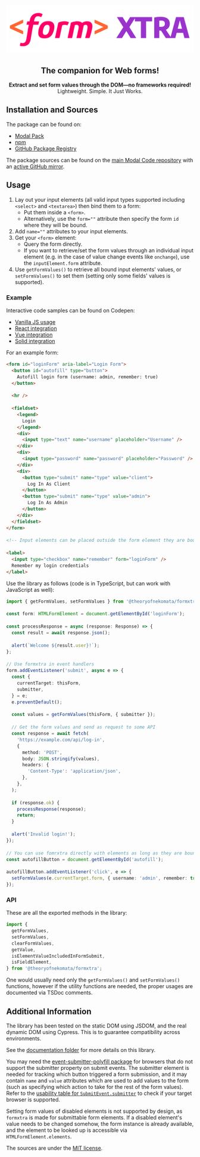 <p align="center" style="text-align: center !important; line-height: 1 !important; border: 0 !important;">
  <h1 align="center">
    <img src="https://raw.githubusercontent.com/TheoryOfNekomata/formxtra/master/docs/assets/formxtra.svg" alt="formxtra"/>
  </h1>
  <h2 align="center">
    The companion for Web forms!
  </h2>
  <div align="center">
    <b>
      Extract and set form values through the DOM&mdash;no frameworks required!
    </b>
  </div>
  <div align="center">
    Lightweight. Simple. It Just Works.
  </div>
</p>

## Installation and Sources

The package can be found on:

- [Modal Pack](https://js.pack.modal.sh)
- [npm](https://npmjs.com/package/@theoryofnekomata/formxtra)
- [GitHub Package Registry](https://github.com/TheoryOfNekomata/formxtra/packages/793279)

The package sources can be found on the [main Modal Code repository](https://code.modal.sh/TheoryOfNekomata/formxtra)
with an [active GitHub mirror](https://github.com/TheoryOfNekomata/formxtra).

## Usage

1. Lay out your input elements (all valid input types supported including `<select>` and `<textarea>`) then bind them
   to a form:
   * Put them inside a `<form>`.
   * Alternatively, use the `form=""` attribute then specify the form `id` where they will be bound.
2. Add `name=""` attributes to your input elements.
3. Get your `<form>` element:
   * Query the form directly.
   * If you want to retrieve/set the form values through an individual input element (e.g. in the case of value change
     events like `onchange`), use the `inputElement.form` attribute.
4. Use `getFormValues()` to retrieve all bound input elements' values, or `setFormValues()` to set them (setting only
   some fields' values is supported).

### Example

Interactive code samples can be found on Codepen:

* [Vanilla JS usage](https://codepen.io/theoryofnekomata/pen/xxajmvJ)
* [React integration](https://codepen.io/theoryofnekomata/pen/RwYyvZN)
* [Vue integration](https://codepen.io/theoryofnekomata/pen/gOdzqzM)
* [Solid integration](https://codepen.io/theoryofnekomata/pen/QWVrYem)

For an example form:

```html
<form id="loginForm" aria-label="Login Form">
  <button id="autofill" type="button">
    Autofill login form (username: admin, remember: true)
  </button>
  
  <hr />
  
  <fieldset>
    <legend>
      Login
    </legend>
    <div>
      <input type="text" name="username" placeholder="Username" />
    </div>
    <div>
      <input type="password" name="password" placeholder="Password" />
    </div>
    <div>
      <button type="submit" name="type" value="client">
        Log In As Client
      </button>
      <button type="submit" name="type" value="admin">
        Log In As Admin
      </button>
    </div>
  </fieldset>
</form>

<!-- Input elements can be placed outside the form element they are bound to. -->

<label>
  <input type="checkbox" name="remember" form="loginForm" />
  Remember my login credentials
</label>
```

Use the library as follows (code is in TypeScript, but can work with JavaScript as well):

```typescript
import { getFormValues, setFormValues } from '@theoryofnekomata/formxtra';

const form: HTMLFormElement = document.getElementById('loginForm');

const processResponse = async (response: Response) => {
  const result = await response.json();

  alert(`Welcome ${result.user}!`);
};

// Use formxtra in event handlers
form.addEventListener('submit', async e => {
  const {
    currentTarget: thisForm,
    submitter,
  } = e;
  e.preventDefault();

  const values = getFormValues(thisForm, { submitter });

  // Get the form values and send as request to some API
  const response = await fetch(
    'https://example.com/api/log-in',
    {
      method: 'POST',
      body: JSON.stringify(values),
      headers: {
        'Content-Type': 'application/json',
      },
    },
  );

  if (response.ok) {
    processResponse(response);
    return;
  }
  
  alert('Invalid login!');
});

// You can use fomrxtra directly with elements as long as they are bound to a form.
const autofillButton = document.getElementById('autofill');

autofillButton.addEventListener('click', e => {
  setFormValues(e.currentTarget.form, { username: 'admin', remember: true });
});
```

### API

These are all the exported methods in the library:

```typescript
import {
  getFormValues,
  setFormValues,
  clearFormValues,
  getValue,
  isElementValueIncludedInFormSubmit,
  isFieldElement,
} from '@theoryofnekomata/formxtra';
```

One would usually need only the `getFormValues()` and `setFormValues()` functions, however if the utility functions are
needed, the proper usages are documented via TSDoc comments.

## Additional Information

The library has been tested on the static DOM using JSDOM, and the real dynamic DOM using Cypress. This is to guarantee
compatibility across environments.

See the [documentation folder](https://code.modal.sh/TheoryOfNekomata/formxtra/src/branch/master/docs) for more details
on this library.

You may need the [event-submitter-polyfill package](https://github.com/idea2app/event-submitter-polyfill) for browsers
that do not support the submitter property on submit events. The submitter element is needed for
tracking which button triggered a form submission, and it may contain `name` and `value` attributes which are used to
add values to the form (such as specifying which action to take for the rest of the form values). Refer to the
[usability table for `SubmitEvent.submitter`](https://caniuse.com/mdn-api_submitevent_submitter) to check if your target
browser is supported.

Setting form values of disabled elements is not supported by design, as `formxtra` is made for submittable form
elements. If a disabled element's value needs to be changed somehow, the form instance is already available, and the
element to be looked up is accessible via `HTMLFormElement.elements`.

The sources are under the [MIT license](https://code.modal.sh/TheoryOfNekomata/formxtra/raw/branch/master/LICENSE).
